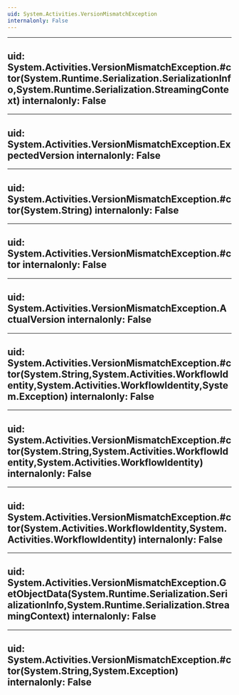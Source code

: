 ```yaml
---
uid: System.Activities.VersionMismatchException
internalonly: False
---
```


---
uid: System.Activities.VersionMismatchException.#ctor(System.Runtime.Serialization.SerializationInfo,System.Runtime.Serialization.StreamingContext)
internalonly: False
---

---
uid: System.Activities.VersionMismatchException.ExpectedVersion
internalonly: False
---

---
uid: System.Activities.VersionMismatchException.#ctor(System.String)
internalonly: False
---

---
uid: System.Activities.VersionMismatchException.#ctor
internalonly: False
---

---
uid: System.Activities.VersionMismatchException.ActualVersion
internalonly: False
---

---
uid: System.Activities.VersionMismatchException.#ctor(System.String,System.Activities.WorkflowIdentity,System.Activities.WorkflowIdentity,System.Exception)
internalonly: False
---

---
uid: System.Activities.VersionMismatchException.#ctor(System.String,System.Activities.WorkflowIdentity,System.Activities.WorkflowIdentity)
internalonly: False
---

---
uid: System.Activities.VersionMismatchException.#ctor(System.Activities.WorkflowIdentity,System.Activities.WorkflowIdentity)
internalonly: False
---

---
uid: System.Activities.VersionMismatchException.GetObjectData(System.Runtime.Serialization.SerializationInfo,System.Runtime.Serialization.StreamingContext)
internalonly: False
---

---
uid: System.Activities.VersionMismatchException.#ctor(System.String,System.Exception)
internalonly: False
---
